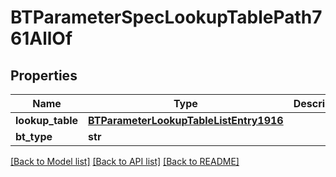 # BTParameterSpecLookupTablePath761AllOf

## Properties
Name | Type | Description | Notes
------------ | ------------- | ------------- | -------------
**lookup_table** | [**BTParameterLookupTableListEntry1916**](BTParameterLookupTableListEntry1916.md) |  | [optional] 
**bt_type** | **str** |  | [optional] 

[[Back to Model list]](../README.md#documentation-for-models) [[Back to API list]](../README.md#documentation-for-api-endpoints) [[Back to README]](../README.md)


